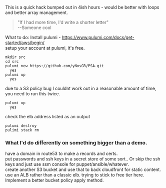 This is a quick hack bumped out in 4ish hours - would be better with loops and better array management.   
>   "If I had more time, I'd write a shorter letter"   
>     --Someone cool

What to do:
  Install pulumi - https://www.pulumi.com/docs/get-started/aws/begin/   
  setup your account at pulumi, it's free.
  ```
  mkdir src
  cd src
  pulumi new https://github.com/yNosGR/PSA.git
    yes
  pulumi up
    yes
  ```
  due to a S3 policy bug I couldnt work out in a reasonable amount of time, you need to run this twice.
  ```
  pulumi up
    yes
  ```
  check the elb address listed as an output
  ```
  pulumi destroy
  pulimi stack rm
  ``` 
### What I'd do differently on something bigger than a demo.
have a domain in route53 to make a records and certs.   
put passwords and ssh keys in a secret store of some sort.. Or skip the ssh keys and just use ssm console for puppet/ansible/whatever.    
create another S3 bucket and use that to back cloudfront for static content.    
use an ALB rather than a classic elb. trying to stick to free tier here.   
Implement a better bucket policy apply method.   



